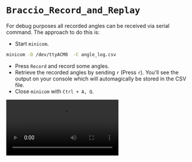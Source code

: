`Braccio_Record_and_Replay`
===========================
For debug purposes all recorded angles can be received via serial command. The approach to do this is:
* Start `minicom`.
```bash
minicom -D /dev/ttyACM0  -C angle_log.csv
```
* Press `Record` and record some angles.
* Retrieve the recorded angles by sending `r` (Press `r`). You'll see the output on your console which will automagically be stored in the CSV file.
* Close `minicom` with `Ctrl + A, Q`.

![Video recording of command sequence](retrieve-angles.mp4)
